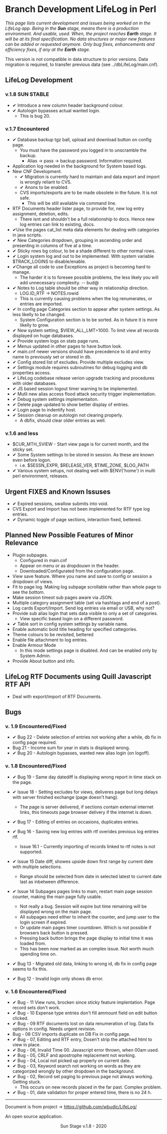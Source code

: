 # Branch Development LifeLog in Perl

*This page lists current development and issues being worked on in the LifeLog app. Being in the **Sun** stage, means there is a production environment. And usable, used. When, the project reaches **Earth** stage. It will be at its final specification. No data structures or major new features can be added or requested anymore. Only bug fixes, enhancements and efficiency fixes, if any at the **Earth** stage.*

This version is not compatible in data structure to prior versions. Data migration is required, to transfer previous data (see ../dbLifeLog/main.cnf).


## LifeLog Development

### v.1.8 SUN STABLE

* &#10004; Introduce a new column header background colour.
* &#10004; Autologin bypasses actual wanted login.
  * This is bug 20.

### v.1.7 Encountered

* &#10004; Database backup tgz ball, upload and download button on config page.
  * You must have the password you logged in to unscramble the backup.
    * Alias -> pass -> backup password. Information required.
* Application log needed in the background for System based logs.
* New CNF Development.
  * &#10004; Migration is currently hard to maintain and data export and import is wrongly reliant to CVS.
  * &#10004; Anons to be enabled.
  * CVS imports/exports are to be made obsolete in the future. It is not safe.
    * This will be still available via command line.
* RTF Documents header lister page, to provide for, new log entry assignment, deletion, edits.
  * There isnt and shouldn't be a full relationship to docs. Hence new log entries can link to existing, docs.
* &#10004;Use the pages cat_list meta data elements for dealing with categories in java scripts.
* &#10004; New Categories dropdown, grouping in ascending order and presenting in columns of five at a time.
* &#10004; Sticky rows bg colour, to be a shade different to other normal rows.
* &#10004; Login system log and out to be implemented. With system variable $TRACK_LOGINS to disable/enable.
* &#10004;Change all code to use Exceptions as project is becoming hard to manage.
  * The harder it is to foresee possible problems, the less likely you will add unnecessary complexity. -- bud@
* &#10004; Notes to Log table should be other way in relationship direction.
  * LOG.ID_RTF -> NOTES.rowid
  * This is currently causing problems when the log renumerates, or entries are imported.
* &#10004; In config page Categories section to appear after system settings. As less likelly to be changed.
  * System Configuration section is to be sorted. As in future it is more likelly to grow.
* &#10004; New system setting, $VIEW_ALL_LMT=1000. To limit view all records displayed on huge databases.
* &#10004; Provide system logs on stats page runs.
* &#10004; Menus updated in other pages to have button look.
* &#10004; main.cnf newer versions should have precedence to id and entry name to previously set or stored in db.
* &#10004; Config stored list of excludes. Provide multiple excludes view.
* &#10004; Settings module requires subroutines for debug logging and db properties access.
* &#10004; LifeLog codebase release verion upgrade tracking and procedures with older databases.
* &#10004; JS based session logout timer warning to be implemented.
* &#10004; Mutli new alias access flood attack security trigger implementation.
* &#10004; Debug system settings implementaiton.
* &#10004; Delete page updated to show better display of entries.
* &#10004; Login page to indentify host.
* &#10004; Session cleanup on autologin not clearing properly.
  * A dbfix, should clear older entries as well.

### v.1.6 and less

* $CUR_MTH_SVIEW - Start view page is for current month, and the sticky set.
* &#10004; Some System settings to be stored in session. As these are  known even before logon.
  * i.e. $SESSN_EXPR, $RELEASE_VER, $TIME_ZONE, $LOG_PATH
* &#10004; Various system setups, not dealing well with $ENV{'home'} in multi perl environment, releases.

## Urgent FIXES and Known Issuses

* &#10004; Expired sessions, swallow submits into void.
* CVS Export and Import has not been implemented for RTF type log entries.
* &#10004; Dynamic toggle of page sections, interaction fixed, bettered.

## Planned New Possible Features of Minor Relevance

* Plugin subpages.
  * Configured in main.cnf
  * Appear on menu or as dropdouwn in the header.
  * Downloaded/Configurated from the configuration page.
* View save feature. Where you name and save to config or session a dropdown of views.
* Fit to page log. Making log subpage scrollable rather than whole page to see the bottom.
* Make session timeot sub pages aware via JSON.
* Multiple category assignment table (set via hashtags and end of a post).
* Log cards Export/Import. Send log entries via email or USB, why not?
* Provide sub alias login that sets data visible to only a set of categories.
  * View specific based login on a different password.
* &#10004; Table sort in config system settings by variable name.
* Enable automatic bold title heading for specified cattegories.
* Theme colours to be revisited, bettered
* Enable file attachment to log entries.
* Enable Armour Mode
  * In this mode settings page is disabled. And can be enabled only by System Admin.
* Provide About button and info.

## LifeLog RTF Documents using Quill Javascript RTF API

* Deal with export/import of RTF Documents.

## Bugs

### v. 1.9 Encountered/Fixed

* &#10004; Bug 22 - Delete selection of entries not working after a while, db fix in config page required.
* Bug 21 - Income sum for year in stats is displayed wrong.
* &#10004; Bug 20 - Autologin bypasses, wanted new alias login (on logoff).

### v. 1.8 Encountered/Fixed

* &#10004; Bug 19 - Same day datediff is displaying wrong report in time stack on the page.
* &#10004; Issue 18 - Setting excludes for views, deliveres page but long delays with server finished exchange (page doesn't hang).
  * The page is server delivered, if sections contain external internet links, this timeouts page browser delivery if the internet is down.
* &#10004; Bug 17 - Editing of entries on occasions, duplicates entries.
* &#10004; Bug 16 - Saving new log entries with rtf overides previous log entries rtf.
  * Issue 16.1 - Currently importing of records linked to rtf notes is not supported.
* &#10004; Issue 15 Date diff, showes upside down first range by current date with multiple selections.
  * Range should be selected from date in selected latest to current date last as inbetween difference.
* &#10004; Issue 14 Subpages pages links to main, restart main page session counter, making the main page fully usable.
  * Not really a bug. Session will expire but time remaining will be displayed wrong on the main page.
  * All subpages need either to inherit the counter, and jump user to the login screen if expired.
  * Or update main pages timer countdown. Which is not possible if browsers back button is pressed.
  * Pressing back button brings the page display to initial time it was loaded from.
  * This has been now marked as an complex issue. Not worth much spending time on.

* &#10004; Bug 13 - Migrated old data, linking to wrong id, db fix in config page seems to fix this.
* &#10004; Bug 12 - Invalid login only shows db error.

### v. 1.6 Encountered/Fixed

* &#10004; Bug - 11 View runs, brocken since sticky feature implentation. Page record sets don't work.
* &#10004; Bug - 10 Expense type entries don't fill ammount field on edit button clicked.
* &#10004; Bug - 09 RTF documents lost on data renumeration of log. Data fix options in config. Needs urgent revision.
* Bug - 08 CSV imports duplicate on DB Fix in config page.
* &#10004; Bug - 07, Editing and RTF entry, Dosen't strip the attached html to view in place.
* &#10004; Bug - 06, Invalid Time 00. Javascript error thrown, when 00am used.
* &#10004; Bug - 05, CRLF and apostrophe replacement not working.
* &#10004; Bug - 04, Local not picked up properly on current date.
* &#10004; Bug - 03, Keyword search not working on words as they are categorized wrongly by other dropdown in the background.
* &#10004; Bug - 02, Record set paging to previous page not always working. Getting stuck.
  * This occurs on new records placed in the far past. Complex problem.
* &#10004; Bug - 01, date validation for proper entered time, there is no 24 h.

***

   Document is from project ->  <https://github.com/wbudic/LifeLog/>

   An open source application.

<center>Sun Stage v.1.8 - 2020</center>
